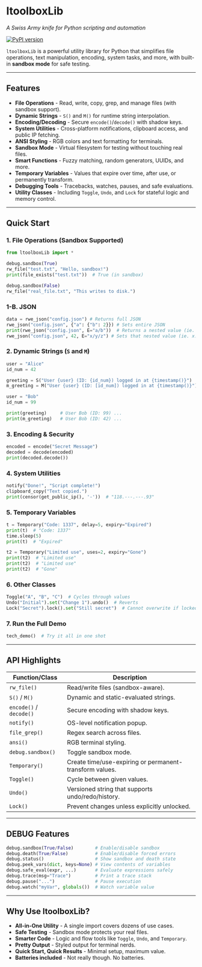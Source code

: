 # **ltoolboxLib**

*A Swiss Army knife for Python scripting and automation*

[![PyPI version](https://badge.fury.io/py/ltoolboxLib.svg)](https://pypi.org/project/ltoolboxLib/)

`ltoolboxLib` is a powerful utility library for Python that simplifies file operations, text manipulation, encoding, system tasks, and more, with built-in **sandbox mode** for safe testing.

---

## **Features**

* **File Operations** - Read, write, copy, grep, and manage files (with sandbox support).
* **Dynamic Strings** - `S()` and `M()` for runtime string interpolation.
* **Encoding/Decoding** - Secure `encode()`/`decode()` with shadow keys.
* **System Utilities** - Cross-platform notifications, clipboard access, and public IP fetching.
* **ANSI Styling** - RGB colors and text formatting for terminals.
* **Sandbox Mode** - Virtual filesystem for testing without touching real files.
* **Smart Functions** - Fuzzy matching, random generators, UUIDs, and more.
* **Temporary Variables** - Values that expire over time, after use, or permanently transform.
* **Debugging Tools** - Tracebacks, watches, pauses, and safe evaluations.
* **Utility Classes** - Including `Toggle`, `Undo`, and `Lock` for stateful logic and memory control.

---

## **Quick Start**

### **1. File Operations (Sandbox Supported)**

```python
from ltoolboxLib import *

debug.sandbox(True)
rw_file("test.txt", "Hello, sandbox!")
print(file_exists("test.txt"))  # True (in sandbox)

debug.sandbox(False)
rw_file("real_file.txt", "This writes to disk.")
```

### **1-B. JSON**

```python
data = rwe_json("config.json") # Returns full JSON
rwe_json("config.json", {"a": {"b": 2}}) # Sets entire JSON
print(rwe_json("config.json", E="a/b"))  # Returns a nested value (ie. a: {b: 2})
rwe_json("config.json", 42, E="x/y/z") # Sets that nested value (ie. x: {y: {z: 42}})
```

### **2. Dynamic Strings (`S` and `M`)**

```python
user = "Alice"
id_num = 42

greeting = S("User {user} (ID: {id_num}) logged in at {timestamp()}")
m_greeting = M("User {user} (ID: [id_num]) logged in at {timestamp()}")

user = "Bob"
id_num = 99

print(greeting)     # User Bob (ID: 99) ...
print(m_greeting)   # User Bob (ID: 42) ...
```

### **3. Encoding & Security**

```python
encoded = encode("Secret Message")
decoded = decode(encoded)
print(decoded.decode())
```

### **4. System Utilities**

```python
notify("Done!", "Script complete!")
clipboard_copy("Text copied.")
print(censor(get_public_ip(), '-'))  # "118.---.---.93"
```

### **5. Temporary Variables**

```python
t = Temporary("Code: 1337", delay=5, expiry="Expired")
print(t)  # "Code: 1337"
time.sleep(5)
print(t)  # "Expired"

t2 = Temporary("Limited use", uses=2, expiry="Gone")
print(t2)  # "Limited use"
print(t2)  # "Limited use"
print(t2)  # "Gone"
```

### **6. Other Classes**

```python
Toggle("A", "B", "C")  # Cycles through values
Undo("Initial").set("Change 1").undo()  # Reverts
Lock("Secret").lock().set("Still secret")  # Cannot overwrite if locked
```

### **7. Run the Full Demo**

```python
tech_demo()  # Try it all in one shot
```

---

## **API Highlights**

| Function/Class          | Description                                             |
| ----------------------- | ------------------------------------------------------- |
| `rw_file()`             | Read/write files (sandbox-aware).                       |
| `S()` / `M()`           | Dynamic and static-evaluated strings.                   |
| `encode()` / `decode()` | Secure encoding with shadow keys.                       |
| `notify()`              | OS-level notification popup.                            |
| `file_grep()`           | Regex search across files.                              |
| `ansi()`                | RGB terminal styling.                                   |
| `debug.sandbox()`       | Toggle sandbox mode.                                    |
| `Temporary()`           | Create time/use-expiring or permanent-transform values. |
| `Toggle()`              | Cycle between given values.                             |
| `Undo()`                | Versioned string that supports undo/redo/history.       |
| `Lock()`                | Prevent changes unless explicitly unlocked.             |

---

## **DEBUG Features**

```python
debug.sandbox(True/False)        # Enable/disable sandbox
debug.death(True/False)          # Enable/disable forced errors
debug.status()                   # Show sandbox and death state
debug.peek_vars(dict, keys=None) # View contents of variables
debug.safe_eval(expr, ...)       # Evaluate expressions safely
debug.trace(msg="Trace")         # Print a trace stack
debug.pause("...")               # Pause execution
debug.watch("myVar", globals())  # Watch variable value
```

---

## **Why Use ltoolboxLib?**

* **All-in-One Utility** - A single import covers dozens of use cases.
* **Safe Testing** - Sandbox mode protects your real files.
* **Smarter Code** - Logic and flow tools like `Toggle`, `Undo`, and `Temporary`.
* **Pretty Output** - Styled output for terminal nerds.
* **Quick Start, Quick Results** - Minimal setup, maximum value.
* **Batteries included** - Not really though. No batteries.